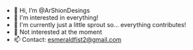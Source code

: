 - 👋 Hi, I’m @ArShionDesings
- 👀 I'm interested in everything!
- 🌱 I'm currently just a little sprout so... everything contributes!
- 💞️ Not interested at the moment
- 📫 Contact: esmeraldfist2@gmail.com

<!---
ArShionDesings/ArShionDesings is a ✨ special ✨ repository because its `README.md` (this file) appears on your GitHub profile.
You can click the Preview link to take a look at your changes.
--->
